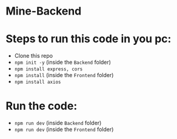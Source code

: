 # Mine-Backend

# Steps to run this code in you pc:
- Clone this repo
- ```npm init -y``` (inside the `Backend` folder)
- ```npm install express, cors```
- ```npm install``` (inside the `Frontend` folder)
- ```npm install axios```

# Run the code:
- ```npm run dev``` (inside `Backend` folder)
- ```npm run dev``` (inside the `Frontend` folder)
